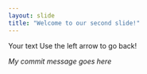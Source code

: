 ```yaml
---
layout: slide
title: "Welcome to our second slide!"
---
```

Your text
Use the left arrow to go back!

*My commit message goes here* 
